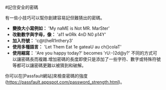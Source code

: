 [Title]: # (記得安全密碼)
[Difficulty]: # (初學者)
[Order]: # (7)

#記住安全的密碼

有一些小技巧可以幫你創建容易記但難猜出的密碼。

* **變換大小寫例如：** 'My naME is Not MR. MarSter'
* **改動數字與字母，像：**</b> 'a11 w0Rk 4nD N0 p14Y'
* **加入符號：** 'c@t(heR1nthery3'
* **使用多種語言：** 'Let Them Eat 1e gateaU au ch()colaT'
* **使用縮寫：** 'Are you happy today?' becomes 'rU:-)2d@y?'
不同的方式可以讓密碼長而複雜.增加密碼的長度即使只是添加了一些字符、數字或特殊符號等都可以讓密碼更難以被猜到和破解。

你可以在[Passfault網站]</a>來檢查密碼的強度(https://passfault.appspot.com/password_strength.html)。